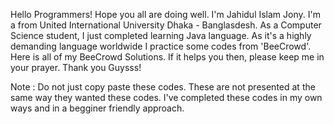 Hello Programmers! Hope you all are doing well. I'm Jahidul Islam Jony. I'm a from United International University Dhaka - Banglasdesh. As a Computer Science student, I just completed learning Java language. As it's a highly demanding language worldwide I practice some codes from 'BeeCrowd'. Here is all of my BeeCrowd Solutions. If it helps you then, please keep me in your prayer. Thank you Guysss!

Note : Do not just copy paste these codes. These are not presented at the same way they wanted these codes. I've completed these codes in my own ways and in a begginer friendly approach. 
